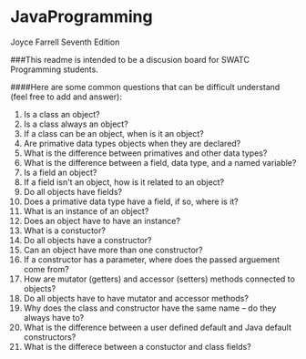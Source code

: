 # JavaProgramming
Joyce Farrell Seventh Edition

###This readme is intended to be a discusion board for SWATC Programming students. 

####Here are some common questions that can be difficult understand (feel free to add and answer):
1. Is a class an object?
2. Is a class always an object?
3. If a class can be an object, when is it an object?
4. Are primative data types objects when they are declared?
5. What is the difference between primatives and other data types?
6. What is the difference between a field, data type, and a named variable?
7. Is a field an object?
8. If a field isn't an object, how is it related to an object?
9. Do all objects have fields?
10. Does a primative data type have a field, if so, where is it?
11. What is an instance of an object?
12. Does an object have to have an instance?
13. What is a constuctor?
14. Do all objects have a constructor?
15. Can an object have more than one constructor?
16. If a constructor has a parameter, where does the passed arguement come from?
17. How are mutator (getters) and accessor (setters) methods connected to objects?
18. Do all objects have to have mutator and accessor methods? 
19. Why does the class and constructor have the same name – do they always have to?
20. What is the difference between a user defined default and Java default constructors?
21. What is the differece between a constuctor and class fields?
